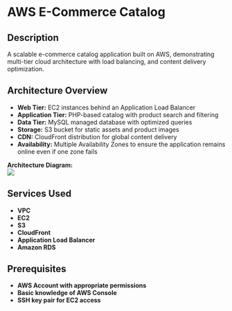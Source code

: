 <h1>AWS E-Commerce Catalog</h1>

<h2>Description</h2>

A scalable e-commerce catalog application built on AWS, demonstrating multi-tier cloud architecture with load balancing, and content delivery optimization.
<br />

<h2>Architecture Overview</h2>

- <b>Web Tier:</b> EC2 instances behind an Application Load Balancer
- <b>Application Tier:</b> PHP-based catalog with product search and filtering
- <b>Data Tier:</b> MySQL managed database with optimized queries
- <b>Storage:</b> S3 bucket for static assets and product images
- <b>CDN:</b> CloudFront distribution for global content delivery
- <b>Availability:</b> Multiple Availability Zones to ensure the application remains online even if one zone fails

<p align="left">
<b>Architecture Diagram:</b> <br/>
<img src=https://i.imgur.com/GF1H4rG.png>  

<h2>Services Used</h2>

- <b>VPC</b>
- <b>EC2</b> 
- <b>S3</b>
- <b>CloudFront</b>
- <b>Application Load Balancer</b>
- <b>Amazon RDS</b>

<h2>Prerequisites</h2>

- <b>AWS Account with appropriate permissions</b>
- <b>Basic knowledge of AWS Console</b>
- <b>SSH key pair for EC2 access</b>

